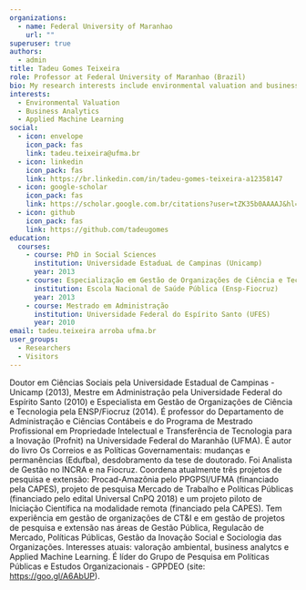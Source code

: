 ```yaml
---
organizations:
  - name: Federal University of Maranhao
    url: ""
superuser: true
authors:
  - admin
title: Tadeu Gomes Teixeira
role: Professor at Federal University of Maranhao (Brazil)
bio: My research interests include environmental valuation and business analytics.
interests:
  - Environmental Valuation
  - Business Analytics
  - Applied Machine Learning
social:
  - icon: envelope
    icon_pack: fas
    link: tadeu.teixeira@ufma.br
  - icon: linkedin
    icon_pack: fas
    link: https://br.linkedin.com/in/tadeu-gomes-teixeira-a12358147
  - icon: google-scholar
    icon_pack: fas
    link: https://scholar.google.com.br/citations?user=tZK35b0AAAAJ&hl=pt-BR&oi=ao
  - icon: github
    icon_pack: fas
    link: https://github.com/tadeugomes
education:
  courses:
    - course: PhD in Social Sciences
      institution: Universidade EstaduaL de Campinas (Unicamp)
      year: 2013
    - course: Especialização em Gestão de Organizações de Ciência e Tecnologia
      institution: Escola Nacional de Saúde Pública (Ensp-Fiocruz)
      year: 2013
    - course: Mestrado em Administração
      institution: Universidade Federal do Espírito Santo (UFES)
      year: 2010
email: tadeu.teixeira arroba ufma.br
user_groups:
  - Researchers
  - Visitors
---
```

Doutor em Ciências Sociais pela Universidade Estadual de Campinas - Unicamp (2013), Mestre em Administração pela Universidade Federal do Espírito Santo (2010) e Especialista em Gestão de Organizações de Ciência e Tecnologia pela ENSP/Fiocruz (2014). É professor do Departamento de Administração e Ciências Contábeis e do  Programa de Mestrado Profissional em Propriedade Intelectual e Transferência de Tecnologia para a Inovação (Profnit) na Universidade Federal do Maranhão (UFMA). É autor do livro Os Correios e as Políticas Governamentais: mudanças e permanências (Edufba), desdobramento da tese de doutorado. Foi Analista de Gestão no INCRA e na Fiocruz. Coordena atualmente três projetos de pesquisa e extensão: Procad-Amazônia pelo PPGPSI/UFMA (financiado pela CAPES), projeto de pesquisa Mercado de Trabalho e Políticas Públicas (financiado pelo edital Universal CnPQ 2018) e um projeto piloto de Iniciação Científica na modalidade remota (financiado pela CAPES). Tem experiência em gestão de organizações de CT&I e em gestão de projetos de pesquisa e extensão nas áreas de Gestão Pública, Regulacão de Mercado, Políticas Públicas, Gestão da Inovação Social e Sociologia das Organizações. Interesses atuais: valoração ambiental, business analytcs e Applied Machine Learning. É líder do Grupo de Pesquisa em Políticas Públicas e Estudos Organizacionais - GPPDEO (site: https://goo.gl/A6AbUP).
